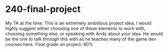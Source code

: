 # 240-final-project
My TA at the time: This is an extremely ambitious project idea, I would highly suggest either choosing one of these elements to work with, choosing something else, or speaking with Andy about your idea. He would be the one to talk through this with as he teaches many of the game dev courses here.
Final grade on project: 80% 
